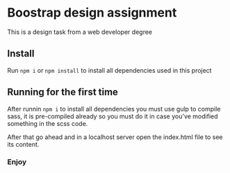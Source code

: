 # Boostrap design assignment
This is a design task from a web developer degree

## Install
Run `npm i` or `npm install` to install all dependencies used in this project

## Running for the first time
After runnin `npm i` to install all dependencies you must use gulp to compile sass, it is
pre-compiled already so you must do it in case you've modified something in the scss code.

After that go ahead and in a localhost server open the index.html file to see its content.

### Enjoy
